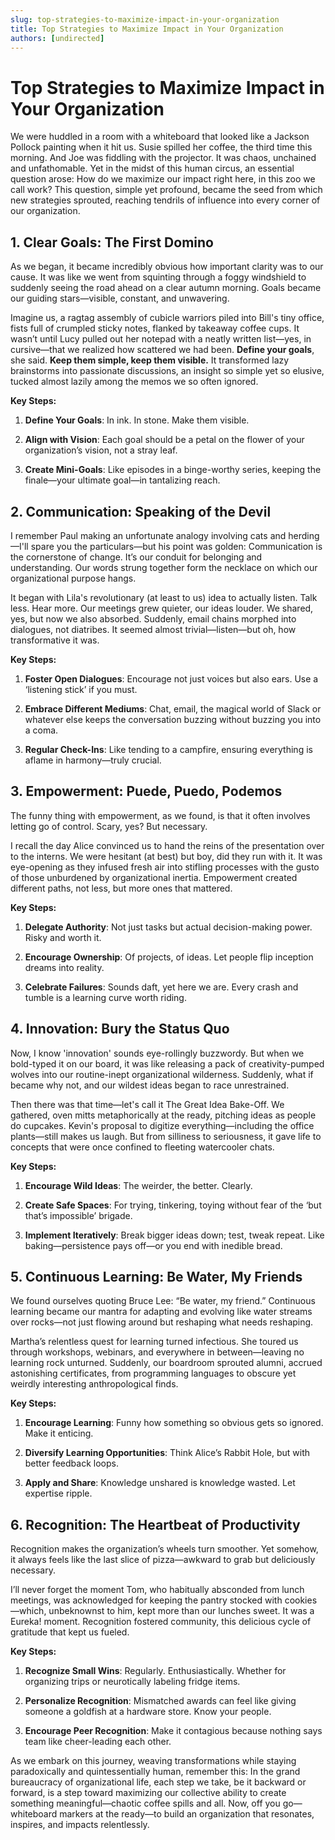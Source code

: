 ```yaml
---
slug: top-strategies-to-maximize-impact-in-your-organization
title: Top Strategies to Maximize Impact in Your Organization
authors: [undirected]
---
```



# Top Strategies to Maximize Impact in Your Organization

We were huddled in a room with a whiteboard that looked like a Jackson Pollock painting when it hit us. Susie spilled her coffee, the third time this morning. And Joe was fiddling with the projector. It was chaos, unchained and unfathomable. Yet in the midst of this human circus, an essential question arose: How do we maximize our impact right here, in this zoo we call work? This question, simple yet profound, became the seed from which new strategies sprouted, reaching tendrils of influence into every corner of our organization.

## 1. Clear Goals: The First Domino

As we began, it became incredibly obvious how important clarity was to our cause. It was like we went from squinting through a foggy windshield to suddenly seeing the road ahead on a clear autumn morning. Goals became our guiding stars—visible, constant, and unwavering.

Imagine us, a ragtag assembly of cubicle warriors piled into Bill's tiny office, fists full of crumpled sticky notes, flanked by takeaway coffee cups. It wasn’t until Lucy pulled out her notepad with a neatly written list—yes, in cursive—that we realized how scattered we had been. **Define your goals**, she said. **Keep them simple, keep them visible.** It transformed lazy brainstorms into passionate discussions, an insight so simple yet so elusive, tucked almost lazily among the memos we so often ignored.

**Key Steps:**

1. **Define Your Goals**: In ink. In stone. Make them visible.

2. **Align with Vision**: Each goal should be a petal on the flower of your organization’s vision, not a stray leaf.

3. **Create Mini-Goals**: Like episodes in a binge-worthy series, keeping the finale—your ultimate goal—in tantalizing reach.

## 2. Communication: Speaking of the Devil

I remember Paul making an unfortunate analogy involving cats and herding—I'll spare you the particulars—but his point was golden: Communication is the cornerstone of change. It’s our conduit for belonging and understanding. Our words strung together form the necklace on which our organizational purpose hangs.

It began with Lila's revolutionary (at least to us) idea to actually listen. Talk less. Hear more. Our meetings grew quieter, our ideas louder. We shared, yes, but now we also absorbed. Suddenly, email chains morphed into dialogues, not diatribes. It seemed almost trivial—listen—but oh, how transformative it was.

**Key Steps:**

1. **Foster Open Dialogues**: Encourage not just voices but also ears. Use a ‘listening stick’ if you must.

2. **Embrace Different Mediums**: Chat, email, the magical world of Slack or whatever else keeps the conversation buzzing without buzzing you into a coma.

3. **Regular Check-Ins**: Like tending to a campfire, ensuring everything is aflame in harmony—truly crucial.

## 3. Empowerment: Puede, Puedo, Podemos

The funny thing with empowerment, as we found, is that it often involves letting go of control. Scary, yes? But necessary. 

I recall the day Alice convinced us to hand the reins of the presentation over to the interns. We were hesitant (at best) but boy, did they run with it. It was eye-opening as they infused fresh air into stifling processes with the gusto of those unburdened by organizational inertia. Empowerment created different paths, not less, but more ones that mattered.

**Key Steps:**

1. **Delegate Authority**: Not just tasks but actual decision-making power. Risky and worth it.

2. **Encourage Ownership**: Of projects, of ideas. Let people flip inception dreams into reality.

3. **Celebrate Failures**: Sounds daft, yet here we are. Every crash and tumble is a learning curve worth riding.

## 4. Innovation: Bury the Status Quo

Now, I know 'innovation' sounds eye-rollingly buzzwordy. But when we bold-typed it on our board, it was like releasing a pack of creativity-pumped wolves into our routine-inept organizational wilderness. Suddenly, what if became why not, and our wildest ideas began to race unrestrained.

Then there was that time—let's call it The Great Idea Bake-Off. We gathered, oven mitts metaphorically at the ready, pitching ideas as people do cupcakes. Kevin's proposal to digitize everything—including the office plants—still makes us laugh. But from silliness to seriousness, it gave life to concepts that were once confined to fleeting watercooler chats.

**Key Steps:**

1. **Encourage Wild Ideas**: The weirder, the better. Clearly.

2. **Create Safe Spaces**: For trying, tinkering, toying without fear of the ‘but that’s impossible’ brigade.

3. **Implement Iteratively**: Break bigger ideas down; test, tweak repeat. Like baking—persistence pays off—or you end with inedible bread.

## 5. Continuous Learning: Be Water, My Friends

We found ourselves quoting Bruce Lee: “Be water, my friend.” Continuous learning became our mantra for adapting and evolving like water streams over rocks—not just flowing around but reshaping what needs reshaping.

Martha’s relentless quest for learning turned infectious. She toured us through workshops, webinars, and everywhere in between—leaving no learning rock unturned. Suddenly, our boardroom sprouted alumni, accrued astonishing certificates, from programming languages to obscure yet weirdly interesting anthropological finds.

**Key Steps:**

1. **Encourage Learning**: Funny how something so obvious gets so ignored. Make it enticing.

2. **Diversify Learning Opportunities**: Think Alice’s Rabbit Hole, but with better feedback loops.

3. **Apply and Share**: Knowledge unshared is knowledge wasted. Let expertise ripple.

## 6. Recognition: The Heartbeat of Productivity

Recognition makes the organization’s wheels turn smoother. Yet somehow, it always feels like the last slice of pizza—awkward to grab but deliciously necessary.

I’ll never forget the moment Tom, who habitually absconded from lunch meetings, was acknowledged for keeping the pantry stocked with cookies—which, unbeknownst to him, kept more than our lunches sweet. It was a Eureka! moment. Recognition fostered community, this delicious cycle of gratitude that kept us fueled.

**Key Steps:**

1. **Recognize Small Wins**: Regularly. Enthusiastically. Whether for organizing trips or neurotically labeling fridge items.

2. **Personalize Recognition**: Mismatched awards can feel like giving someone a goldfish at a hardware store. Know your people.

3. **Encourage Peer Recognition**: Make it contagious because nothing says team like cheer-leading each other.

As we embark on this journey, weaving transformations while staying paradoxically and quintessentially human, remember this: In the grand bureaucracy of organizational life, each step we take, be it backward or forward, is a step toward maximizing our collective ability to create something meaningful—chaotic coffee spills and all. Now, off you go—whiteboard markers at the ready—to build an organization that resonates, inspires, and impacts relentlessly.